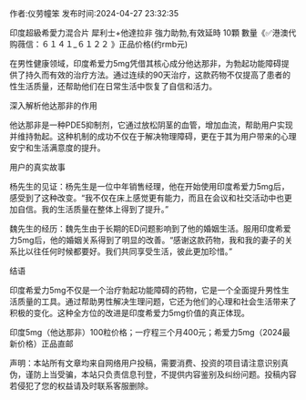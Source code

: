 <p>作者:仪劳幢笨 发布时间:2024-04-27 23:32:35</p>
<p>印度超級希愛力混合片 犀利士+他達拉非 強力助勃,有效延時 10顆 數量《✅港澳代购薇信：６１４１_６１２２ 》正品价格(约rmb元) </p>
									<p>在男性健康领域，印度希爱力5mg凭借其核心成分他达那非，为勃起功能障碍提供了持久而有效的治疗方法。通过连续的90天治疗，这款药物不仅提高了患者的性生活质量，还帮助他们在日常生活中恢复了自信和活力。</p><p></p><p>深入解析他达那非的作用</p><p></p><p>他达那非是一种PDE5抑制剂，它通过放松阴茎的血管，增加血流，帮助用户实现并维持勃起。这种机制的成功不仅在于解决物理障碍，更在于其为用户带来的心理安宁和生活满意度的提升。</p><p></p><p>用户的真实故事</p><p></p><p>杨先生的见证：杨先生是一位中年销售经理，他在开始使用印度希爱力5mg后，感受到了这种改变。“我不仅在床上感觉更有能力，而且在会议和社交活动中也更加自信。我的生活质量在整体上得到了提升。”</p><p></p><p>魏先生的经历：魏先生由于长期的ED问题影响到了他的婚姻生活。服用印度希爱力5mg后，他的婚姻关系得到了明显的改善。“感谢这款药物，我和我的妻子的关系比以往任何时候都要好。我们共同享受生活，彼此更加珍惜。”</p><p></p><p>结语</p><p></p><p>印度希爱力5mg不仅是一个治疗勃起功能障碍的药物，它是一个全面提升男性生活质量的工具。通过帮助男性解决生理问题，它还为他们的心理和社会生活带来了积极的变化。这种全方位的改进是印度希爱力5mg价值的真正体现。</p><p></p><p>印度5mg（他达那非）100粒价格；一疗程三个月400元；希爱力5mg（2024最新价格）正品直邮</p>				声明：本站所有文章均来自网络用户投稿，需要消费、投资的项目请注意识别真伪，谨防上当受骗，本站只负责信息刊登，不提供内容鉴别及纠纷问题。投稿内容若侵犯了您的权益请及时联系客服删除。				
